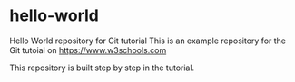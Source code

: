#     hello-world
Hello World repository for Git tutorial
This is an example repository for the Git tutoial on https://www.w3schools.com

This repository is built step by step in the tutorial.

